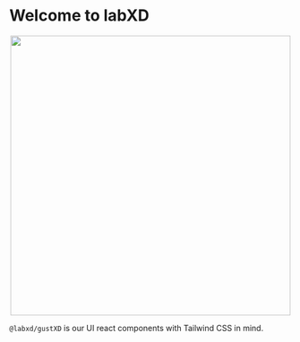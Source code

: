 # Welcome to labXD

<p align="center">
  <img width="500px" src="https://github.com/labXD/gustXD/blob/main/apps/website/static/img/logo-dark.png" />
</p>

`@labxd/gustXD` is our UI react components with Tailwind CSS in mind.
